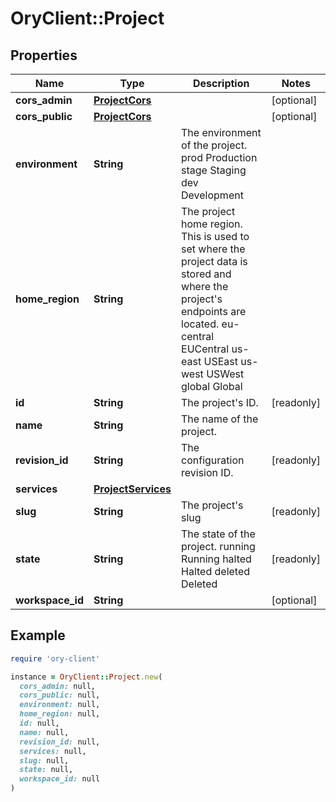 # OryClient::Project

## Properties

| Name | Type | Description | Notes |
| ---- | ---- | ----------- | ----- |
| **cors_admin** | [**ProjectCors**](ProjectCors.md) |  | [optional] |
| **cors_public** | [**ProjectCors**](ProjectCors.md) |  | [optional] |
| **environment** | **String** | The environment of the project. prod Production stage Staging dev Development |  |
| **home_region** | **String** | The project home region.  This is used to set where the project data is stored and where the project&#39;s endpoints are located. eu-central EUCentral us-east USEast us-west USWest global Global |  |
| **id** | **String** | The project&#39;s ID. | [readonly] |
| **name** | **String** | The name of the project. |  |
| **revision_id** | **String** | The configuration revision ID. | [readonly] |
| **services** | [**ProjectServices**](ProjectServices.md) |  |  |
| **slug** | **String** | The project&#39;s slug | [readonly] |
| **state** | **String** | The state of the project. running Running halted Halted deleted Deleted | [readonly] |
| **workspace_id** | **String** |  | [optional] |

## Example

```ruby
require 'ory-client'

instance = OryClient::Project.new(
  cors_admin: null,
  cors_public: null,
  environment: null,
  home_region: null,
  id: null,
  name: null,
  revision_id: null,
  services: null,
  slug: null,
  state: null,
  workspace_id: null
)
```

